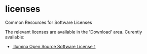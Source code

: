 licenses
========

Common Resources for Software Licenses

The relevant licenses are available in the 'Download' area.
Curently available:
  - [Illumina Open Source Software License 1](http://cloud.github.com/downloads/sequencing/licenses/General_Illumina_Open_Source_License_Template_1_Final.pdf)
